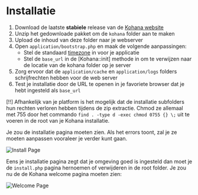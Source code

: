# Installatie

1. Download de laatste **stabiele** release van de [Kohana website](http://kohanaframework.org/)
2. Unzip het gedownloade pakket om de `kohana` folder aan te maken
3. Upload de inhoud van deze folder naar je webserver
4. Open `application/bootstrap.php` en maak de volgende aanpassingen:
	- Stel de standaard [timezone](http://php.net/timezones) in voor je applicatie
	- Stel de `base_url` in de [Kohana::init] methode in om te verwijzen naar de locatie van de kohana folder op je server
6. Zorg ervoor dat de `application/cache` en `application/logs` folders schrijfrechten hebben voor de web server
7. Test je installatie door de URL te openen in je favoriete browser dat je hebt ingesteld als `base_url`

[!!] Afhankelijk van je platform is het mogelijk dat de installatie subfolders hun rechten verloren hebben tijdens de zip extractie. Chmod ze allemaal met 755 door het commando `find . -type d -exec chmod 0755 {} \;` uit te voeren in de root van je Kohana installatie.

Je zou de installatie pagina moeten zien. Als het errors toont, zal je ze moeten aanpassen vooraleer je verder kunt gaan.

![Install Page](img/install.png "Voorbeeld van de installatie pagina")

Eens je installatie pagina zegt dat je omgeving goed is ingesteld dan moet je de `install.php` pagina hernoemen of verwijderen in de root folder. Je zou nu de de Kohana welcome pagina moeten zien:

![Welcome Page](img/welcome.png "Voorbeeld van welcome pagina")
